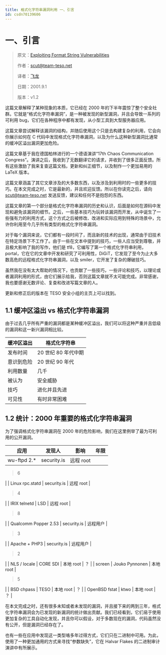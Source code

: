 ```yaml
---
title: 格式化字符串漏洞利用 一、引言
id: csdn70139606
---
```


# 一、引言

> 原文：[Exploiting Format String Vulnerabilities](https://crypto.stanford.edu/cs155/papers/formatstring-1.2.pdf)
> 
> 作者：scut@team-teso.net
> 
> 译者：[飞龙](https://github.com/wizardforcel)
> 
> 日期：2001.9.1
> 
> 版本：v1.2

这篇文章解释了某种现象的本质，它已经在 2000 年的下半年震惊了整个安全社群。它就是“格式化字符串漏洞”，是一种被发现的新型漏洞，并且会导致一系列的可利用 bug，它们在各种程序中都有发现，从小型工具到大型服务器应用。

这篇文章尝试解释该漏洞的结构，并随后使用这个只是去构建复杂的利用，它会向你展示如何在 C 代码中发现格式化字符串漏洞，以及为什么这种新型漏洞比通常的缓冲区溢出漏洞更加危险。

这篇文章基于我在德国柏林进行的一个德语演讲“17th Chaos Communication Congress”。演讲之后，我收到了无数翻译它的请求，并收到了很多正面反馈。所有这些激励了我来复查这篇文档，更新和纠正细节，以及制作一个更加易用的 LaTeX 版本。

这篇文章涵盖了其它文章涉及的大多数东西，以及涉及到利用时的一些更多的技巧。在本文完成之时，它是最新的，并且欢迎反馈。所以在你读完之后，请向 scut@team-teso.net 发送反馈，建议和任何不是抱怨的东西。

这篇文章的第一个部分是格式化字符串漏洞的历史和认识，后面是如何在源码中发现和避免该漏洞的细节。之后，一些基本技巧为玩转该漏洞而开发，从中诞生了一些强有力的利用方式，这个方式之后被修改、改进和实际应用到特殊的场景中，允许你利用至今几乎所有类型的格式化字符串漏洞。

对于每个漏洞来说，它们都有一段时间了，而且新的技术的出现，通常由于旧技术在特定场景下不工作了。由于一些在文本中提到的技巧，一些人应当受到尊敬，并且极大影响了我的写作，他们是 tf8，它编写了第一个格式化字符串利用，portal，它在它的文章中开发和研究了可利用性，DiGiT，它发现了至今为止大多数高危的远程格式化字符串漏洞，以及 smiler，它开发了复杂的爆破技巧。

虽然我在没有太大帮助的情况下，也贡献了一些技巧，一些评论和技巧，以理论或者漏洞利用的形式，由它们展示给我，否则这篇文章就不太可能完成。非常感谢，我也要感谢无数评论、复查和改进写篇文章的人。

更新和修正后的版本在 TESO 安全小组的主页上可以找到。

## 1.1 缓冲区溢出 vs 格式化字符串漏洞

由于过去几乎所有严重的漏洞都是某种缓冲区溢出，我们可以将这种严重并且低级的漏洞和这一新兴漏洞相比较。

| 缓冲区溢出 | 格式化字符串 |
| --- | --- |
| 发布时间 | 20 世纪 80 年代中期 |
| 意识到危险 | 20 世纪 90 年代 |
| 利用数量 | 几千 |
| 被认为 | 安全威胁 |
| 技巧 | 进化并且先进 |
| 可见性 | 有时非常困难 |

## 1.2 统计：2000 年重要的格式化字符串漏洞

为了强调格式化字符串漏洞在 2000 年的危险影响，我们在这里例举了最为可利用的公开漏洞。

| 应用 | 发现人 | 影响 | 年限 |
| --- | --- | --- | --- |
| wu-ftpd 2.* | security.is | 远程 root | 

> 6

 |
| Linux rpc.statd | security.is | 远程 root | 

> 4

 |
| IRIX telnetd | LSD | 远程 root | 

> 8

 |
| Qualcomm Popper 2.53 | security.is | 远程用户 | 

> 3

 |
| Apache + PHP3 | security.is | 远程用户 | 

> 2

 |
| NLS / locale | CORE SDI | 本地 root | ？ |
| screen | Jouko Pynnonen | 本地 root | 

> 5

 |
| BSD chpass | TESO | 本地 root | ？ |
| OpenBSD fstat | ktwo | 本地 root | ？ |

在本文完成之时，还有很多未知或者未发现的漏洞，并且接下来的两到三年，格式化字符串漏洞会为已发现的新漏洞的统计做出贡献。我们已经看到，它们易于使用更加复杂的工具自动化发现，并且你可以假设，对于多数现在的漏洞，代码虽然没有公开，但是漏洞已经存在了。

也有一些在应用中发现这一类型咯多年过得方式，它们只在二进制中可用。为此，使用了一种更加通用的方式来寻找“参数缺失”，它在 Halvar Flakes 的二进制审计演讲中有所展示。